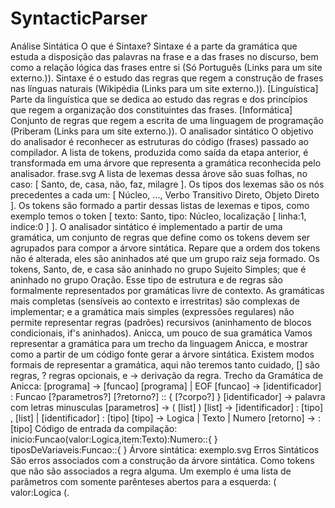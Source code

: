 # SyntacticParser
Análise Sintática O que é Sintaxe? Sintaxe é a parte da gramática que estuda a disposição das palavras na frase e a das frases no discurso, bem como a relação lógica das frases entre si (Só Português (Links para um site externo.)).  Sintaxe é o estudo das regras que regem a construção de frases nas línguas naturais (Wikipédia (Links para um site externo.)).  [Linguística] Parte da linguística que se dedica ao estudo das regras e dos princípios que regem a organização dos constituintes das frases. [Informática] Conjunto de regras que regem a escrita de uma linguagem de programação (Priberam (Links para um site externo.)).  O analisador sintático O objetivo do analisador é reconhecer as estruturas do código (frases) passado ao compilador. A lista de tokens, produzida como saída da etapa anterior, é transformada em uma árvore que representa a gramática reconhecida pelo analisador.  frase.svg  A lista de lexemas dessa árove são suas folhas, no caso: [ Santo, de, casa, não, faz, milagre ]. Os tipos dos lexemas são os nós precedentes a cada um: [ Núcleo, ..., Verbo Transitivo Direto, Objeto Direto ]. Os tokens são formado a partir dessas listas de lexemas e tipos, como exemplo temos o token [ texto: Santo, tipo: Núcleo, localização [ linha:1, indice:0 ] ].  O analisador sintático é implementado a partir de uma gramática, um conjunto de regras que define como os tokens devem ser agrupados para compor a árvore sintática. Repare que a ordem dos tokens não é alterada, eles são aninhados até que um grupo raiz seja formado. Os tokens, Santo, de, e casa são aninhado no grupo Sujeito Simples; que é aninhado no grupo Oração.  Esse tipo de estrutura e de regras são formalmente representados por gramáticas livre de contexto. As gramáticas mais completas (sensíveis ao contexto e irrestritas) são complexas de implementar; e a gramática mais simples (expressões regulares) não permite representar regras (padrões) recursivos (aninhamento de blocos condicionais, if's aninhados).  Anicca, um pouco de sua gramática Vamos representar a gramática para um trecho da linguagem Anicca, e mostrar como a partir de um código fonte gerar a árvore sintática. Existem modos formais de representar a gramática, aqui não teremos tanto cuidado, [] são regras, ? regras opcionais, e -> derivação da regra.  Trecho da Gramática de Anicca:  [programa] -> [funcao] [programa] | EOF [funcao] -> [identificador] : Funcao [?parametros?] [?retorno?] :: { [?corpo?] } [identificador] -> palavra com letras minusculas [parametros] -> ( [list] ) [list] -> [identificador] : [tipo] , [list] | [identificador] : [tipo] [tipo] -> Logica | Texto | Numero [retorno] -> : [tipo]  Código de entrada da compilação: inicio:Funcao(valor:Logica,item:Texto):Numero::{ }  tiposDeVariaveis:Funcao::{ } Árvore sintática: exemplo.svg  Erros Sintáticos São erros associados com a construção da árvore sintática. Como tokens que não são associados a regra alguma. Um exemplo é uma lista de parâmetros com somente parênteses abertos para a esquerda: ( valor:Logica (.
